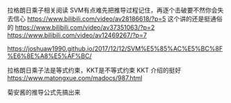 
拉格朗日乘子相关阅读 
SVM有点难先把推导过程记住，再逐个击破要不然你会失去信心
https://www.bilibili.com/video/av28186618/?p=5
这个讲的还是挺通俗的
https://www.bilibili.com/video/av37351063/?p=2
https://www.bilibili.com/video/av12469267/?p=7

https://joshuaw1990.github.io/2017/12/12/SVM%E5%85%AC%E5%BC%8F%E6%8E%A8%E5%AF%BC/

拉格朗日乘子法是等式约束，KKT是不等式约束
KKT 介绍的挺好
https://www.matongxue.com/madocs/987.html

菊安酱的推导公式先搞出来